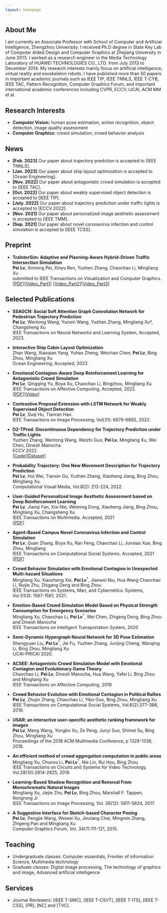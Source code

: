 ```yaml
---
layout: homepage
---
```


## About Me

I am currently an Associate Professor with School of Computer and Artificial Intelligence, Zhengzhou Univerisity. I received Ph.D degree in State Key Lab of Computer Aided Design and Computer Graphics at Zhejiang University in June 2013. I worked as a research engineer in the Media Technology Laboratory of HUAWEI TECHNOLOGIES CO., LTD. from July 2013 to December 2014. My research interests mainly focus on artificial intelligence, virtual reality and exoskeleton robots. I have published more than 50 papers in important academic journals such as IEEE TIP, IEEE TNNLS, IEEE T-CYB, IEEE TAC, Pattern Recognition, Computer Graphics Forum, and important international academic conferences including CVPR, ECCV, IJCAI, ACM MM et al.


## Research Interests

- **Computer Vision:** human pose estimation, action recognition, object detection, image quality assessment
- **Computer Graphics:** crowd simulation, crowd behavior analysis

## News

- **[Feb. 2023]** Our paper about trajectory predction is accepted to [IEEE TNNLS]. 
- **[Jan. 2023]** Our paper about ship layout optimization is accepted to [Ocean Engineering]. 
- **[Nov. 2022]** Our paper about antagonistic crowd simulation is accepted to [IEEE TAC].
- **[Oct. 2022]** Our paper about weakly supervised object detection is accepted to [IEEE TIP].
- **[July. 2022]** Our paper about trajectory prediction under traffic lights is accepted to [ECCV 2022].
- **[Nov. 2021]** Our paper about personalized image aesthetic assessment is accepted to [IEEE TMM].
- **[Sep. 2021]** Our paper about novel coronavirus infection and control simulation is accepted to [IEEE TCSS].

## Preprint

- **TraInterSim: Adaptive and Planning-Aware Hybrid-Driven Traffic Intersection Simulation**
  <br>
  **Pei Lv**, Xinming Pei, Xinyu Ren, Yuzhen Zhang, Chaochao Li, Mingliang Xu
  <br>
  submitted to IEEE Transactions on Visualization and Computer Graphics. 
  <br>
[[PDF](https://arxiv.org/abs/2210.08118)][[Video_Part1](./assets/Extended_Part1.mp4)]
[[Video_Part2](./assets/Extended_Part2.mp4)][[Video_Part3](./assets/Extended_Part3.mp4)]
 

## Selected Publications

- **SSAGCN: Social Soft Attention Graph Convolution Network for Pedestrian Trajectory Prediction**
  <br>
  **Pei Lv**, Wentong Wang, Yunxin Wang, Yuzhen Zhang, Mingliang Xu*, Changsheng Xu
  <br>
  IEEE Transactions on Neural Networks and Learning System, Accepted, 2023. 
  <br>

- **Interactive Ship Cabin Layout Optimization**
  <br>
  Zhan Wang, Xiaoqian Yang, Yuhao Zheng, Weichao Chen, **Pei Lv**, Bing Zhou, Mingliang Xu
  <br>
  Ocean Engineering, Accepted, 2023. 
  <br>

- **Emotional Contagion-Aware Deep Reinforcement Learning for Antagonistic Crowd Simulation**
  <br>
  **Pei Lv**, Qingqing Yu, Boya Xu, Chaochao Li, Bingzhou, Mingliang Xu
  <br>
  IEEE Transactions on Affective Computing, Accepted, 2022. 
  <br>
[[PDF](https://arxiv.org/abs/2105.00854)][[Video](./assets/Demo-TAC-ACSED.mp4)]

- **Contrastive Proposal Extension with LSTM Network for Weakly Supervised Object Detection**
  <br>
  **Pei Lv**, Suqi Hu, Tianran Hao.
  <br>
  IEEE Transactions on Image Processing, Vol(31): 6879-6892, 2022.
  <br>

- **D2-TPred: Discontinuous Dependency for Trajectory Prediction under Traffic Lights**
  <br>
  Yuzhen Zhang, Wentong Wang, Weizhi Guo, **Pei Lv**, Mingliang Xu, Wei Chen, Dinesh Manocha.
  <br>
  ECCV 2022.
  <br>
  [[Code](https://github.com/VTP-TL/D2-TPred)][[Dataset](https://github.com/VTP-TL/D2-TPred)]

- **Probability Trajectory: One New Movement Description for Trajectory Prediction**
  <br>
  **Pei Lv**, Hui Wei, Tianxin Gu, Yuzhen Zhang, Xiaoheng Jiang, Bing Zhou, Mingliang Xu. 
  <br>
  Computational Visual Media, Vol.8(2): 213-224, 2022.
  <br>


- **User-Guided Personalized Image Aesthetic Assessment based on Deep Reinforcement Learning**
  <br>
  **Pei Lv**, Jianqi Fan, Xixi Nie, Weiming Dong, Xiaoheng Jiang, Bing Zhou, Mingliang Xu, Changsheng Xu
  <br>
  IEEE Transactions on Multimedia. Accepted, 2021
  <br>
[[PDF](https://ieeexplore.ieee.org/document/9627535)]


- **Agent-Based Campus Novel Coronavirus Infection and Control Simulation**
  <br>
  **Pei Lv**, Quan Zhang, Boya Xu, Ran Feng, Chaochao Li, Junxiao Xue, Bing Zhou, Mingliang
  <br>
  IEEE Transactions on Computational Social Systems. Accepted, 2021
  <br>
[[PDF](https://arxiv.org/abs/2102.10971)] 
  

- **Crowd Behavior Simulation with Emotional Contagion in Unexpected Multi-hazard Situations**
  <br>
  Mingliang Xu, Xiaozheng Xie, **Pei Lv**<sup>*</sup>, Jianwei Niu, Hua Wang Chaochao Li, Ruijie Zhu, Zhigang Deng and Bing Zhou
  <br>
  IEEE Transactions on Systems, Man, and Cybernetics: Systems, Vol.51(3): 1567-1581, 2021.
  <br>
  

- **Emotion-Based Crowd Simulation Model Based on Physical Strength Consumption for Emergency Scenarios**
  <br>
  Mingliang Xu, Chaochao Li, **Pei Lv**<sup>*</sup>, Wei Chen, Zhigang Deng, Bing Zhou and Dinesh Manocha
  <br>
  IEEE Transactions on Intelligent Transportation System, 2020
  <br>


- **Semi-Dynamic Hypergraph Neural Network for 3D Pose Estimation**
  <br>
  Shengyuan Liu, **Pei Lv**<sup>*</sup>, Jie Fu, Yuzhen Zhang, Junjing Cheng, Wanqing Li, Bing Zhou, Mingliang Xu
  <br>
   IJCAI-PRICAI 2020.
  <br>


- **ACSEE: Antagonistic Crowd Simulation Model with Emotional Contagion and Evolutionary Game Theory**
  <br>
  Chaochao Li, **Pei Lv**, Dinesh Manocha, Hua Wang, Yafei Li, Bing Zhou and Mingliang Xu
  <br>
   IEEE Transactions on Affective Computing, 2019
  <br>


- **Crowd Behavior Evolution with Emotional Contagion in Political Rallies**
  <br>
  **Pei Lv**, Zhujin Zhang, Chaochao Li, Yibo Guo, Bing Zhou, Mingliang Xu
  <br>
   IEEE Transactions on Computational Social Systems, Vol.6(2):377-386, 2019.
  <br>


- **USAR: an interactive user-specific aesthetic ranking framework for images**
  <br>
  **Pei Lv**, Meng Wang, Yongbo Xu, Ze Peng, Junyi Sun, Shimei Su, Bing Zhou, Mingliang Xu
  <br>
   Proceedings of the 2018 ACM Multimedia Conference, p 1328-1336, 2018.
  <br>


- **An efficient method of crowd aggregation computation in public areas**
  <br>
  Mingliang Xu, Chunxu Li, **Pei Lv**<sup>*</sup>, Nie Lin, Rui Hou, Bing Zhou
  <br>
   IEEE Transactions on Circuits and Systems for Video Technology, Vol.28(10):2814-2825, 2018
  <br>


- **Learning-Based Shadow Recognition and Removal From Monochromatic Natural Images**
  <br>
  	Mingliang Xu, Jiejie Zhu, **Pei Lv**, Bing Zhou, Marshall F. Tappen, Rongrong Ji
  <br>
	IEEE Transactions on Image Processing, Vol. 26(12): 5811-5824, 2017.
  <br>
  

- **A Suggestive Interface for Sketch-based Character Posing**
  <br>
  	**Pei Lv**, Pengjie Wang, Weiwei Xu, Jinxiang Chai, Mingmin Zhang, Zhigeng Pan and Mingliang Xu
  <br>
	Computer Graphics Forum, Vol. 34(7):111-121, 2015.
  <br>
  
## Teaching
- Undergraduate classes: Computer essentials, Frontier of information Science, Multimedia technology
- Graduate classes: Digital image processing, The technology of graphics and image, Advanced artificial intelligence

## Services

- Journal Reviewers: [IEEE T-SMC], [IEEE T-CSVT], [IEEE T-ITS], [IEEE T-CSS], [PR], [NC] and [TVC].
